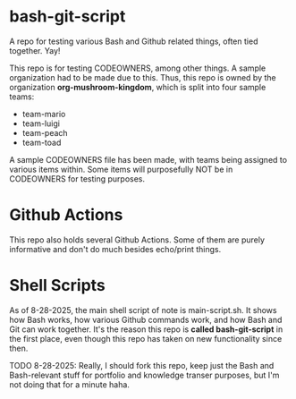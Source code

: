 # bash-git-script

A repo for testing various Bash and Github related things, often tied together. Yay!

This repo is for testing CODEOWNERS, among other things. A sample organization had to be made due to this. Thus, this repo is owned by the organization **org-mushroom-kingdom**, which is split into four sample teams:

- team-mario
- team-luigi
- team-peach
- team-toad

A sample CODEOWNERS file has been made, with teams being assigned to various items within. Some items will purposefully NOT be in CODEOWNERS for testing purposes. 

# Github Actions

This repo also holds several Github Actions. Some of them are purely informative and don't do much besides echo/print things. 

# Shell Scripts

As of 8-28-2025, the main shell script of note is main-script.sh. It shows how Bash works, how various Github commands work, and how Bash and Git can work together. It's the reason this repo is **called bash-git-script** in the first place, even though this repo has taken on new functionality since then. 

TODO 8-28-2025: Really, I should fork this repo, keep just the Bash and Bash-relevant stuff for portfolio and knowledge transer purposes, but I'm not doing that for a minute haha.